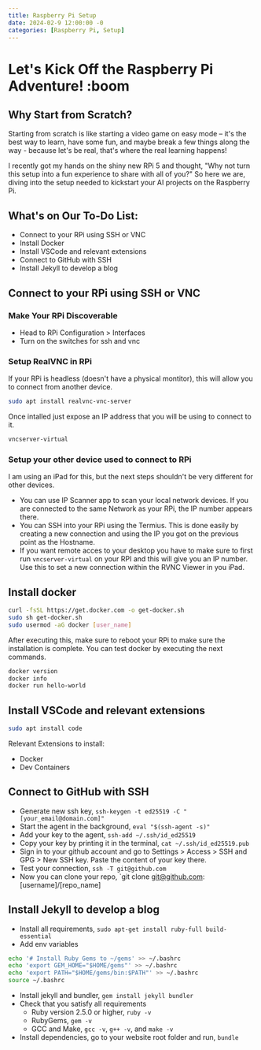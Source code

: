 ```yaml
---
title: Raspberry Pi Setup
date: 2024-02-9 12:00:00 -0
categories: [Raspberry Pi, Setup]
---
```


# Let's Kick Off the Raspberry Pi Adventure! :boom

## Why Start from Scratch?
Starting from scratch is like starting a video game on easy mode – it's the best way to learn, have some fun, and maybe break a few things along the way - because let's be real, that's where the real learning happens!

I recently got my hands on the shiny new RPi 5 and thought, "Why not turn this setup into a fun experience to share with all of you?" So here we are, diving into the setup needed to kickstart your AI projects on the Raspberry Pi.

## What's on Our To-Do List:

- Connect to your RPi using SSH or VNC
- Install Docker
- Install VSCode and relevant extensions
- Connect to GitHub with SSH
- Install Jekyll to develop a blog


## Connect to your RPi using SSH or VNC

### Make Your RPi Discoverable
+ Head to RPi Configuration > Interfaces
+ Turn on the switches for ssh and vnc


### Setup RealVNC in RPi
If your RPi is headless (doesn't have a physical montitor), this will allow you to connect from another device.
```bash
sudo apt install realvnc-vnc-server
```

Once intalled just expose an IP address that you will be using to connect to it.
```bash
vncserver-virtual
```

### Setup your other device used to connect to RPi
I am using an iPad for this, but the next steps shouldn't be very different for other devices.

+ You can use IP Scanner app to scan your local network devices. If you are connected to the same Network as your RPi, the IP number appears there.
+ You can SSH into your RPi using the Termius. This is done easily by creating a new connection and using the IP you got on the previous point as the Hostname.
+ If you want remote acces to your desktop you have to make sure to first run `vncserver-virtual` on your RPI and this will give you an IP number. Use this to set a new connection within the RVNC Viewer in you iPad.


## Install docker
```bash
curl -fsSL https://get.docker.com -o get-docker.sh
sudo sh get-docker.sh
sudo usermod -aG docker [user_name]
```
After executing this, make sure to reboot your RPi to make sure the installation is complete. You can test docker by executing the next commands.

```bash
docker version
docker info
docker run hello-world
```

## Install VSCode and relevant extensions
```bash
sudo apt install code
```

Relevant Extensions to install:
+ Docker
+ Dev Containers

## Connect to GitHub with SSH
+ Generate new ssh key, `ssh-keygen -t ed25519 -C "[your_email@domain.com]"`
+ Start the agent in the background, `eval "$(ssh-agent -s)"`
+ Add your key to the agent, `ssh-add ~/.ssh/id_ed25519`
+ Copy your key by printing it in the terminal, `cat ~/.ssh/id_ed25519.pub`
+ Sign in to your github account and go to Settings > Access > SSH and GPG > New SSH key. Paste the content of your key there.
+ Test your connection, `ssh -T git@github.com`
+ Now you can clone your repo, `git clone git@github.com:[username]/[repo_name]

## Install Jekyll to develop a blog
+ Install all requirements, `sudo apt-get install ruby-full build-essential`
+ Add env variables
```bash
echo '# Install Ruby Gems to ~/gems' >> ~/.bashrc
echo 'export GEM_HOME="$HOME/gems"' >> ~/.bashrc
echo 'export PATH="$HOME/gems/bin:$PATH"' >> ~/.bashrc
source ~/.bashrc
```
+ Install jekyll and bundler, `gem install jekyll bundler`
+ Check that you satisfy all requirements  
    * Ruby version 2.5.0 or higher, `ruby -v`
    * RubyGems, `gem -v`
    * GCC and Make, `gcc -v`, `g++ -v`, and `make -v`
+ Install dependencies, go to your website root folder and run, `bundle`